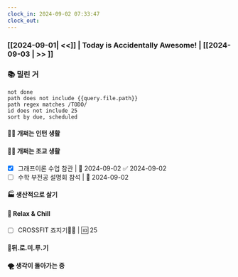 ```yaml
---
clock_in: 2024-09-02 07:33:47
clock_out: 
---
```

### [[2024-09-01| <<]] | **Today is Accidentally Awesome!** | [[2024-09-03 | >> ]]

### 📚 밀린 거
```tasks
not done 
path does not include {{query.file.path}}
path regex matches /TODO/
id does not include 25
sort by due, scheduled
```

#### 🤦‍♂️ 개쩌는 인턴 생활


#### 👨‍🏫 개쩌는 조교 생활
- [x] 그래프이론 수업 참관 | 📅 2024-09-02 ✅ 2024-09-02
- [ ] 수학 부전공 설명회 참석 | 📅 2024-09-02 

#### 🏭 생산적으로 살기

#### 🍻 Relax & Chill 
- [ ] CROSSFIT 죠지기🏋️‍♀️ | 🆔 25


#### 💨뒤.로.미.루.기

#### 🌪 생각이 돌아가는 중
